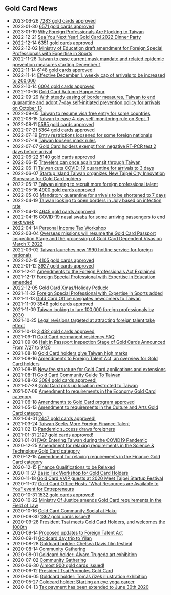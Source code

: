 ## Gold Card News
- <time datetime="2023-06-26">2023-06-26</time> [7283 gold cards approved](https://goldcard.nat.gov.tw/en/news/2023-apr-cumulative-number-of-employment-gold-card-issuance/)
- <time datetime="2023-01-30">2023-01-30</time> [6571 gold cards approved](https://goldcard.nat.gov.tw/en/news/2022-dec-cumulative-number-of-employment-gold-card-issuance/)
- <time datetime="2023-01-19">2023-01-19</time> [Why Foreign Professionals Are Flocking to Taiwan](https://youtu.be/iQjkESWs6qs)
- <time datetime="2022-12-21">2022-12-21</time> [Sea You Next Year! Gold Card 2022 Dinner Party](https://www.accupass.com/event/2211210101581964991492)
- <time datetime="2022-12-14">2022-12-14</time> [6351 gold cards approved](https://goldcard.nat.gov.tw/en/news/2022-nov-cumulative-number-of-employment-gold-card-issuance/)
- <time datetime="2022-12-02">2022-12-02</time> [Ministry of Education draft amendment for Foreign Special Professionals with Expertise in Sports](https://join.gov.tw/policies/detail/d1a4084d-87a2-42d0-a200-45260d62bdf2)
- <time datetime="2022-11-28">2022-11-28</time> [Taiwan to ease current mask mandate and related epidemic prevention measures starting December 1](https://www.cdc.gov.tw/En/Bulletin/Detail/VRVYABkMZ3OLkKDMQk1RFQ?typeid=158)
- <time datetime="2022-11-14">2022-11-14</time> [6148 gold cards approved](https://goldcard.nat.gov.tw/en/news/2022-oct-cumulative-number-of-employment-gold-card-issuance/)
- <time datetime="2022-11-14">2022-11-14</time> [Effective December 1, weekly cap of arrivals to be increased to 200,000](https://www.cdc.gov.tw/En/Bulletin/Detail/0UGwbHV2px9sdih_JJW8DQ?typeid=158)
- <time datetime="2022-10-14">2022-10-14</time> [6004 gold cards approved](https://goldcard.nat.gov.tw/en/news/2022-sep-cumulative-number-of-employment-gold-card-issuance/)
- <time datetime="2022-10-06">2022-10-06</time> [Gold Card Autumn Happy Hour](https://docs.google.com/forms/d/e/1FAIpQLSew_sdEB3sc1jtj0ubeuvJNA3cHGUny5th6Ly11ky_Ulv0wqQ/closedform)
- <time datetime="2022-09-29">2022-09-29</time> [With steady easing of border measures, Taiwan to end quarantine and adopt 7-day self-initiated prevention policy for arrivals on October 13](https://www.cdc.gov.tw/En/Bulletin/Detail/nEBLnOPooDYFy_CBJqfWvg?typeid=158)
- <time datetime="2022-09-05">2022-09-05</time> [Taiwan to resume visa free entry for some countries](https://www.reuters.com/world/asia-pacific/taiwan-resume-visa-free-entry-some-countries-latest-reopening-step-2022-09-05/)
- <time datetime="2022-08-15">2022-08-15</time> [Taiwan to ease 4-day self-monitoring rule on Sept. 1](https://www.taiwannews.com.tw/en/news/4626726)
- <time datetime="2022-08-11">2022-08-11</time> [5585 gold cards approved](https://goldcard.nat.gov.tw/en/news/2022-jul-cumulative-number-of-employment-gold-card-issuance/)
- <time datetime="2022-07-21">2022-07-21</time> [5364 gold cards approved](https://goldcard.nat.gov.tw/en/news/2022-jun-cumulative-number-of-employment-gold-card-issuance/)
- <time datetime="2022-07-19">2022-07-19</time> [Entry restrictions loosened for some foreign nationals](https://www.cdc.gov.tw/En/Bulletin/Detail/I9YdMhSzuA9A5F2x1_E7nQ?typeid=158)
- <time datetime="2022-07-19">2022-07-19</time> [Taiwan loosens mask rules](https://www.cdc.gov.tw/En/Bulletin/Detail/1rDzZPGoQuMtXrWDDeihSA?typeid=158)
- <time datetime="2022-06-15">2022-07-07</time> [Gold Card holders exempt from negative RT-PCR test 2 days before arrival](https://www.cdc.gov.tw/En/Bulletin/Detail/W0PeXU928EGDh6jpHsEwGQ?typeid=158)
- <time datetime="2022-06-22">2022-06-22</time> [5140 gold cards approved](https://goldcard.nat.gov.tw/en/news/2022-may-cumulative-number-of-employment-gold-card-issuance/)
- <time datetime="2022-06-15">2022-06-15</time> [Travelers can once again transit through Taiwan](https://www.taipeitimes.com/News/front/archives/2022/06/15/2003779913)
- <time datetime="2022-06-11">2022-06-11</time> [Taiwan cuts COVID-19 quarantine for arrivals to 3 days](https://focustaiwan.tw/society/202206110012)
- <time datetime="2022-06-07">2022-06-07</time> [Startup Island Taiwan organizes New Taipei City Innovation Showcase for Gold Card holders](https://www.linkedin.com/feed/update/urn:li:share:6943040427407073280/)
- <time datetime="2022-05-17">2022-05-17</time> [Taiwan aiming to recruit more foreign professional talent](https://www.taiwannews.com.tw/en/news/4540984)
- <time datetime="2022-05-16">2022-05-16</time> [4900 gold cards approved](https://goldcard.nat.gov.tw/en/news/2022-apr-cumulative-number-of-employment-gold-card-issuance/)
- <time datetime="2022-05-03">2022-05-03</time> [Mandatory quarantine for arrivals to be shortened to 7 days](https://www.cdc.gov.tw/En/Bulletin/Detail/Nr2mxSbL1sPgLU2r5aUiag?typeid=158)
- <time datetime="2022-04-19">2022-04-19</time> [Taiwan looking to open borders in July based on infection rate](https://meet-global.bnext.com.tw/articles/view/47662)
- <time datetime="2022-04-18">2022-04-18</time> [4645 gold cards approved](https://goldcard.nat.gov.tw/en/news/2022-mar-cumulative-number-of-employment-gold-card-issuance/)
- <time datetime="2022-04-15">2022-04-15</time> [COVID-19 nasal swabs for some arriving passengers to end next week](https://focustaiwan.tw/society/202204150016)
- <time datetime="2022-04-14">2022-04-14</time> [Personal Income Tax Workshop](https://www.accupass.com/event/2203310819562296023690)
- <time datetime="2022-03-04">2022-03-04</time> [Overseas missions will resume the Gold Card Passport Inspection Stage and the processing of Gold Card Dependent Visas on March 7, 2022](https://goldcard.nat.gov.tw/en/news/covid-19-announcement/)
- <time datetime="2022-03-02">2022-03-02</time> [Taiwan launches new 1990 hotline service for foreign nationals](https://focustaiwan.tw/society/202203020026)
- <time datetime="2022-02-15">2022-02-15</time> [4105 gold cards approved](https://foreigntalentact.ndc.gov.tw/en/Content_List.aspx?n=D9F6808D0AD625E4)
- <time datetime="2022-01-12">2022-01-12</time> [3927 gold cards approved](https://goldcard.nat.gov.tw/en/news/2021-dec-cumulative-number-of-employment-gold-card-issuance/)
- <time datetime="2021-12-21">2021-12-21</time> [Amendments to the Foreign Professionals Act Explained](https://topics.amcham.com.tw/2021/12/amendments-foreign-professionals-act-explained/)
- <time datetime="2021-12-17">2021-12-17</time> [Foreign Special Professional with Expertise in Education amended](https://ws.ndc.gov.tw/Download.ashx?u=LzAwMS9hZG1pbmlzdHJhdG9yLzI5L3JlbGZpbGUvNjg3Ny8zNTQ4OS9hMDgzYjI4Yy0xMTQ1LTQ5NDQtOWY1MS01MTMyMjM2YTgzMmIucGRm&n=MTExMDEwNC3mlZnogrLpoJjln5%2fnibnmrorlsIjplbfos4fmoLzmop3ku7blj4rmh4nlgpnmlofku7Yo5Lit6Iux6K2vKS5wZGY%3d&icon=..pdf)
- <time datetime="2022-12-05">2022-12-05</time> [Gold Card Xmas/Holiday Potluck](https://forms.gle/GgT1WtGCis4zmErE8)
- <time datetime="2021-11-22">2021-11-22</time> [Foreign Special Professional with Expertise in Sports added](https://ws.ndc.gov.tw/Download.ashx?u=LzAwMS9hZG1pbmlzdHJhdG9yLzI5L3JlbGZpbGUvNjg3Ny8zNTQzMS9jMWNmNTY3Mi00MWZmLTQ0MGEtODZlZS03ZjQ3ZGY3M2JkZjUucGRm&n=MTEwMTEyMumrlOiCsumgmOWfn%2bizh%2bagvOaineS7tuWPiuaHieWCmeaWh%2bS7ti5wZGY%3d&icon=..pdf)
- <time datetime="2021-11-13">2021-11-13</time> [Gold Card Office navigates newcomers to Taiwan](https://www.taiwannews.com.tw/en/news/4340407)
- <time datetime="2021-11-09">2021-11-09</time> [3548 gold cards approved](https://goldcard.nat.gov.tw/en/news/2021-oct-cumulative-number-of-employment-gold-card-issuance/)
- <time datetime="2021-11-09">2021-11-09</time> [Taiwan looking to lure 100,000 foreign professionals by 2030](https://www.taiwannews.com.tw/en/news/4339441)
- <time datetime="2021-10-25">2021-10-25</time> [Legal revisions targeted at attracting foreign talent take effect](https://focustaiwan.tw/business/202110250019)
- <time datetime="2021-10-13">2021-10-13</time> [3,432 gold cards approved](https://goldcard.nat.gov.tw/en/news/2021-sep-cumulative-number-of-employment-gold-card-issuance/)
- <time datetime="2021-09-11">2021-09-11</time> [Gold Card permanent residency FAQ](https://goldcard.nat.gov.tw/en/tags/aprc/)
- <time datetime="2021-09-06">2021-09-06</time> [Halt in Passport Inspection Stage of Gold Cards Announced From 7/27 to 9/20](https://goldcard.nat.gov.tw/en/news/covid-19-announcement/)
- <time datetime="2021-08-18">2021-08-18</time> [Gold Card holders give Taiwan high marks](https://topics.amcham.com.tw/2021/08/foreigners-give-taiwan-high-marks/)
- <time datetime="2021-08-16">2021-08-16</time> [Amendments to Foreign Talent Act, an overview for Gold Card holders](https://www.youtube.com/watch?v=KsxMcVrErRo)
- <time datetime="2021-08-15">2021-08-15</time> [New fee structure for Gold Card applications and extensions](https://focustaiwan.tw/politics/202108150010)
- <time datetime="2021-08-11">2021-08-11</time> [Gold Card Community Guide To Taiwan](https://goldcard.nat.gov.tw/cms-uploads/the-gold-card-community-guide-to-taiwan.pdf)
- <time datetime="2021-08-02">2021-08-02</time> [3084 gold cards approved!](https://goldcard.nat.gov.tw/en/news/2021-jul-cumulative-number-of-employment-gold-card-issuance/)
- <time datetime="2021-07-28">2021-07-28</time> [Gold Card pick up location restricted to Taiwan](https://goldcard.nat.gov.tw/en/news/gold-card-special-announcement/)
- <time datetime="2021-07-06">2021-07-06</time> [Amendment to requirements in the Economy Gold Card category](https://foreigntalentact.ndc.gov.tw/en/nc_12976_35098)
- <time datetime="2021-06-18">2021-06-18</time> [Amendments to Gold Card program approved](https://foreigntalentact.ndc.gov.tw/en/nc_12976_35075)
- <time datetime="2021-05-13">2021-05-13</time> [Amendment to requirements in the Culture and Arts Gold Card category](https://foreigntalentact.ndc.gov.tw/en/nc_12976_34988)
- <time datetime="2021-04-01">2021-04-01</time> [2447 gold cards approved!](https://goldcard.nat.gov.tw/en/news/2021-mar-cumulative-number-of-employment-gold-card-issuance/)
- <time datetime="2021-03-24">2021-03-24</time> [Taiwan Seeks More Foreign Finance Talent](https://topics.amcham.com.tw/2021/03/taiwan-seeks-foreign-finance-talent/)
- <time datetime="2021-02-13">2021-02-13</time> [Pandemic success draws foreigners](https://www.taipeitimes.com/News/taiwan/archives/2021/02/13/2003752220)
- <time datetime="2021-01-31">2021-01-31</time> [2127 gold cards approved!](https://foreigntalentact.ndc.gov.tw/en/News_Content.aspx?n=8745CCDE1FD96144&sms=843D002B5C4B741F&s=3AD6729D523A0DEA)
- <time datetime="2021-01-01">2021-01-01</time> [FAQ: Entering Taiwan during the COVID19 Pandemic](/application-faq/entering-taiwan-pandemic/)
- <time datetime="2020-12-25">2020-12-25</time> [Amendment for relaxing requirements in the Science & Technology Gold Card category](https://gazette.nat.gov.tw/egFront/e_detail.do?metaid=120644)
- <time datetime="2020-12-15">2020-12-15</time> [Amendment for relaxing requirements in the Finance Gold Card category](https://foreigntalentact.ndc.gov.tw/en/News_Content.aspx?n=F0746484B877D582&s=21EC304CCD553F0A)
- <time datetime="2020-12-15">2020-12-15</time> [Finance Qualifications to be Relaxed](https://www.taipeitimes.com/News/front/archives/2020/12/15/2003748732)
- <time datetime="2020-11-27">2020-11-27</time> [Basic Tax Workshop for Gold Card Holders](https://www.accupass.com/event/2011090730535142464340)
- <time datetime="2020-11-18">2020-11-18</time> [Gold Card VVIP guests at 2020 Meet Taipei Startup Festival](https://eng.meettaipei.tw/vvip.php)
- <time datetime="2020-11-02">2020-11-02</time> [Gold Card Office Hosts "What Resources are Available to You" event for Entrepreneurs](https://www.facebook.com/ndc.gov.tw/posts/2731468377121186)
- <time datetime="2020-10-31">2020-10-31</time> [1532 gold cards approved!](https://foreigntalentact.ndc.gov.tw/en/News_Content.aspx?n=F0746484B877D582&sms=843D002B5C4B741F&s=B0BEF3682969AE36)
- <time datetime="2020-10-22">2020-10-22</time> [Ministry Of Justice amends Gold Card requirements in the Field of Law](https://foreigntalentact.ndc.gov.tw/en/News_Content.aspx?n=F0746484B877D582&sms=843D002B5C4B741F&s=EF6E60ED94D080D4)
- <time datetime="2020-10-16">2020-10-16</time> [Gold Card Community Social at Haku](https://www.eventbrite.com/e/goldcard-meeting-16-oct-2020-tickets-121327759595)
- <time datetime="2020-09-30">2020-09-30</time> [1367 gold cards issued!](https://foreigntalentact.ndc.gov.tw/en/News_Content.aspx?n=F0746484B877D582&s=91B121FE3FA7C24D)
- <time datetime="2020-09-28">2020-09-28</time> [President Tsai meets Gold Card Holders, and welcomes the 1000th](https://english.president.gov.tw/NEWS/6047)
- <time datetime="2020-09-14">2020-09-14</time> [Proposed updates to Foreign Talent Act](https://foreigntalentact.ndc.gov.tw/en/News_Content.aspx?n=F0746484B877D582&s=EBF0955D1E97C5A8)
- <time datetime="2020-09-11">2020-09-11</time> [Goldcard day trip to Yilan](https://www.facebook.com/ndc.gov.tw/videos/vb.1498697833731586/3438579999588602/)
- <time datetime="2020-08-28">2020-08-28</time> [Goldcard holder: Chelsea Davis film festival](https://www.facebook.com/events/670223513845439)
- <time datetime="2020-08-14">2020-08-14</time> [Community Gathering](https://photos.app.goo.gl/Li6j3vvBJHTFs1nJ9)
- <time datetime="2020-08-01">2020-08-01</time> [Goldcard holder: Alvaro Trugeda art exhibition](https://www.bauyu.com/)
- <time datetime="2020-07-02">2020-07-02</time> [Community Gathering](https://photos.app.goo.gl/ZRfWhHkVfCTPKCgy8)
- <time datetime="2020-06-30">2020-06-30</time> [Almost 900 gold cards issued!](https://foreigntalentact.ndc.gov.tw/en/News_Content.aspx?n=F0746484B877D582&s=91B121FE3FA7C24D)
- <time datetime="2020-06-12">2020-06-12</time> [President Tsai Promotes Gold Card](https://english.president.gov.tw/News/6008)
- <time datetime="2020-06-05">2020-06-05</time> [Goldcard holder: Tomáš řízek illustration exhibition](https://99dac.com/exhibition-detail.php?id=140)
- <time datetime="2020-05-27">2020-05-27</time> [Goldcard holder: Starting an eye yoga career](https://meet.bnext.com.tw/intl/articles/view/46488)
- <time datetime="2020-04-13">2020-04-13</time> [Tax payment has been extended to June 30th 2020](https://home.kpmg/us/en/home/insights/2020/04/tnf-taiwan-tax-return-tax-payment-deadlines-extended-covid-19.html)
